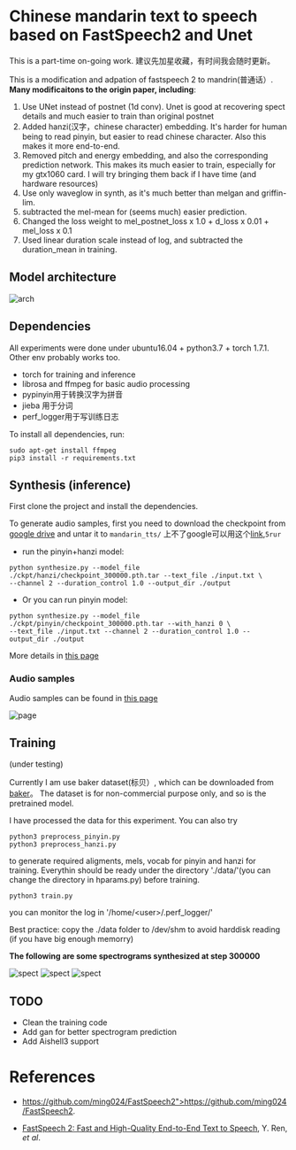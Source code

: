# Chinese mandarin text to speech based on FastSpeech2 and Unet

This is a part-time on-going work. 建议先加星收藏，有时间我会随时更新。

This is a modification and adpation of fastspeech 2 to mandrin(普通话）. 
<b> Many modificaitons to the origin paper, including</b>: 

1. Use UNet instead of postnet (1d conv). Unet is good at recovering spect details and much easier to train than original postnet
2. Added hanzi(汉字，chinese character) embedding. It's harder for human being to read pinyin, but easier to read chinese character. Also this makes it more end-to-end. 
3. Removed pitch and energy embedding, and also the corresponding prediction network. This makes its much easier to train, especially for my gtx1060 card. I will try bringing them back if I have time (and hardware resources)
5. Use only waveglow in synth, as it's much better than melgan and griffin-lim.
6. subtracted the mel-mean for (seems much) easier prediction. 
7. Changed the loss weight to  mel_postnet_loss x 1.0 + d_loss x 0.01 + mel_loss x 0.1 
8. Used linear duration scale instead of log, and subtracted the duration_mean in training.

## Model architecture

![arch](./docs/arch.png)

## Dependencies

All experiments were done under ubuntu16.04 + python3.7 + torch 1.7.1. Other env probably works too.

- torch for training and inference
- librosa and ffmpeg for basic audio processing
- pypinyin用于转换汉字为拼音
- jieba 用于分词
- perf_logger用于写训练日志

To install all dependencies, run:

```
sudo apt-get install ffmpeg
pip3 install -r requirements.txt
```


## Synthesis (inference)


First clone the project and install the dependencies. 


To generate audio samples, first you need to download the checkpoint from <a href="https://drive.google.com/file/d/11mBus5gn69_KwvNec9Zy9jjTs3LgHdx3/view?usp=sharing">google drive</a> and untar it to ```mandarin_tts/```
上不了google可以用这个<a href="https://pan.baidu.com/s/1wwRYos4TuDZHjtKuEaRbnA ">link</a>,```5rur```

- run the pinyin+hanzi model:

```
python synthesize.py --model_file ./ckpt/hanzi/checkpoint_300000.pth.tar --text_file ./input.txt \
--channel 2 --duration_control 1.0 --output_dir ./output

```

- Or you can run pinyin model:

```
python synthesize.py --model_file ./ckpt/pinyin/checkpoint_300000.pth.tar --with_hanzi 0 \
--text_file ./input.txt --channel 2 --duration_control 1.0 --output_dir ./output

```
More details in <a href="https://ranchlai.github.io/mandarin-tts/">this page</a>

### Audio samples

Audio samples can be found in <a href="https://ranchlai.github.io/mandarin-tts/">this page</a>

![page](./docs/page.png)


## Training

(under testing)

Currently I am use baker dataset(标贝）, which can be downloaded from <a href="https://www.data-baker.com/open_source.html">baker</a>。 The dataset is for non-commercial purpose only, and so is the pretrained model. 


I have processed the data for this experiment. You can also try 
```
python3 preprocess_pinyin.py 
python3 preprocess_hanzi.py 
```
to generate required aligments, mels, vocab for pinyin and hanzi for training. Everythin should be ready under the directory './data/'(you can change the directory in hparams.py) before training. 


```
python3 train.py
```
you can monitor the log in '/home/\<user\>/.perf_logger/'

Best practice: copy the ./data folder to /dev/shm to avoid harddisk reading (if you have big enough memorry)


<b> The following are some spectrograms synthesized at step 300000 </b>

![spect](./docs/data/step_300000_0.png)
![spect](./docs/data/step_300000_2.png)
![spect](./docs/data/step_300000_3.png)





## TODO
- Clean the training code
- Add gan for better spectrogram prediction
- Add Aishell3 support


# References
- <a>https://github.com/ming024/FastSpeech2">https://github.com/ming024/FastSpeech2</a>. 

- [FastSpeech 2: Fast and High-Quality End-to-End Text to Speech](https://arxiv.org/abs/2006.04558), Y. Ren, *et al*.







